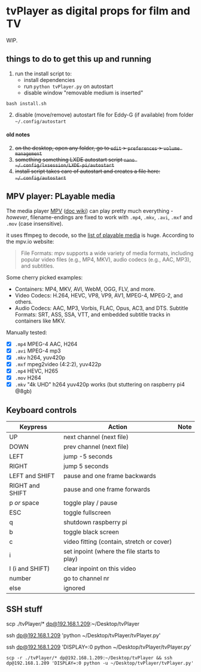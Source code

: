 # tvPlayer as digital props for film and TV
WIP.

## things to do to get this up and running
1. run the install script to:
    - install dependencies
    - run `python tvPlayer.py` on autostart
    - disable window "removable medium is inserted"
```
bash install.sh
```

2. disable (move/remove) autostart file for Eddy-G (if available) from folder `~/.config/autostart`

#### old notes
2. ~~on the desktop, open any folder, go to `edit` > `preferences` > `volume management`~~
3. ~~something something LXDE autostart script `nano ~/.config/lxsession/LXDE-pi/autostart`~~
3. ~~install script takes care of autostart and creates a file here: `~/.config/autostart`~~


## MPV player: PLayable media
The media player [MPV](https://mpv.io/) ([doc wiki](https://github.com/mpv-player/mpv/wiki)) can play pretty much everything -
*however*, filename-endings are fixed to work with `.mp4`, `.mkv`, `.avi`, `.mxf` and `.mov` (case insensitive).

it uses ffmpeg to decode, so the [list of playable media](https://ffmpeg.org/general.html#Supported-File-Formats_002c-Codecs-or-Features) is huge.
According to the mpv.io website:
> File Formats: mpv supports a wide variety of media formats, including popular video files (e.g., MP4, MKV), audio codecs (e.g., AAC, MP3), and subtitles.

Some cherry picked examples:
- Containers: MP4, MKV, AVI, WebM, OGG, FLV, and more.
- Video Codecs: H.264, HEVC, VP8, VP9, AV1, MPEG-4, MPEG-2, and others.
- Audio Codecs: AAC, MP3, Vorbis, FLAC, Opus, AC3, and DTS.
Subtitle Formats: SRT, ASS, SSA, VTT, and embedded subtitle tracks in containers like MKV.

Manually tested:
- [x] `.mp4` MPEG-4 AAC, H264
- [x] `.avi` MPEG-4 mp3
- [x] `.mkv` h264, yuv420p
- [x] `.mxf` mpeg2video (4:2:2), yuv422p
- [x] `.mp4` HEVC, H265
- [x] `.mov` H264
- [x] `.mkv` "4k UHD" h264 yuv420p works (but stuttering on raspberry pi4 @8gb) 

## Keyboard controls

| Keypress        | Action                                                 | Note |
| --------------- | ------------------------------------------------------ | ---- |
| UP              | next channel (next file)                               |      |
| DOWN            | prev channel (next file)                               |      |
| LEFT            | jump -5 seconds                                        |      |
| RIGHT           | jump 5 seconds                                         |      |
| LEFT and SHIFT  | pause and one frame backwards                          |      |
| RIGHT and SHIFT | pause and one frame forwards                           |      |
| p *or* space    | toggle play / pause                                    |      |
| ESC             | toggle fullscreen                                      |      |
| q               | shutdown raspberry pi                                  |      |
| b               | toggle black screen                                    |      |
| c               | video fitting (contain, stretch or cover)              |      |
| i               | set inpoint (where the file starts to play)            |      |
| I (i and SHIFT) | clear inpoint on this video                            |      |
| number          | go to channel nr                                       |      |
| else            | ignored                                                |      |



## SSH stuff
scp ./tvPlayer/* dp@192.168.1.209:~/Desktop/tvPlayer

ssh dp@192.168.1.209 'python ~/Desktop/tvPlayer/tvPlayer.py'

ssh dp@192.168.1.209 'DISPLAY=:0 python ~/Desktop/tvPlayer/tvPlayer.py'

```
scp -r ./tvPlayer/* dp@192.168.1.209:~/Desktop/tvPlayer && ssh dp@192.168.1.209 'DISPLAY=:0 python -u ~/Desktop/tvPlayer/tvPlayer.py'
```
